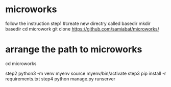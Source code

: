 # microworks

follow the instruction
step1
  #create new directry called basedir
  mkdir basedir
  cd microwork
  git clone https://github.com/samiabat/microworks/
  # arrange the path to microworks
  cd microworks
  
step2
  python3 -m venv myenv
  source myenv/bin/activate
step3
  pip install -r requirements.txt
step4
  python manage.py runserver
  
